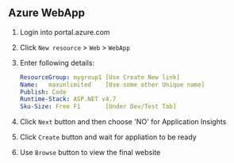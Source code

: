 ## Azure WebApp

1.  Login into portal.azure.com
2.  Click `New resource` > `Web` > `WebApp`
3.  Enter following details:
    ```yml
    ResourceGroup: mygroup1 [Use Create New link]
    Name:   maxunlimited    [Use some other Unique name]
    Publish: Code 
    Runtime-Stack: ASP.NET v4.7
    Sku-Size: Free F1       [Under Dev/Test Tab]
    ```

4.  Click `Next` button and then choose 'NO' for Application Insights

5.  Click `Create` button and wait for appliation to be ready
6.  Use `Browse` button to view the final website
